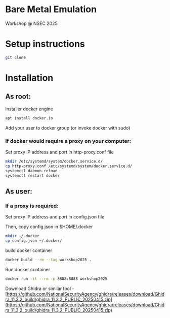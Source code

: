 # Bare Metal Emulation

Workshop @ NSEC 2025

# Setup instructions

```bash
git clone
```

# Installation

## As root:

Installer docker engine

```bash
apt install docker.io
```

Add your user to docker group (or invoke docker with sudo)

### If docker would require a proxy on your computer:

Set proxy IP address and port in http-proxy.conf file

```bash
mkdir /etc/systemd/system/docker.service.d/
cp http-proxy.conf /etc/systemd/system/docker.service.d/
systemctl daemon-reload
systemctl restart docker
```

## As user:

### If a proxy is required:

Set proxy IP address and port in config.json file

Then, copy config.json in $HOME/.docker

```bash
mkdir ~/.docker
cp config.json ~/.docker/
```

build docker container

```bash
docker build --rm --tag workshop2025 .
```

Run docker container

```bash
docker run -it --rm -p 8888:8888 workshop2025
```

Download Ghidra or similar tool
    - [https://github.com/NationalSecurityAgency/ghidra/releases/download/Ghidra_11.3.2_build/ghidra_11.3.2_PUBLIC_20250415.zip](https://github.com/NationalSecurityAgency/ghidra/releases/download/Ghidra_11.3.2_build/ghidra_11.3.2_PUBLIC_20250415.zip)


